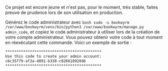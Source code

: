 Ce projet est encore jeune et n'est pas, pour le moment, très stable, faites preuve de prudence lors de son utilisation en production.

Générez le code administrateur avec ```bash sudo -u bookwyrm /var/www/bookwyrm/venv/bin/python3 /var/www/bookwyrm/manage.py admin_code```, et copiez le code administrateur à utiliser lors de la création de votre compte administrateur. Vous pouvez obtenir votre code à tout moment en réexécutant cette commande. Voici un exemple de sortie :

```bash
*******************************************
Use this code to create your admin account:
c6c35779-af3a-4091-b330-c026610920d6
*******************************************
```